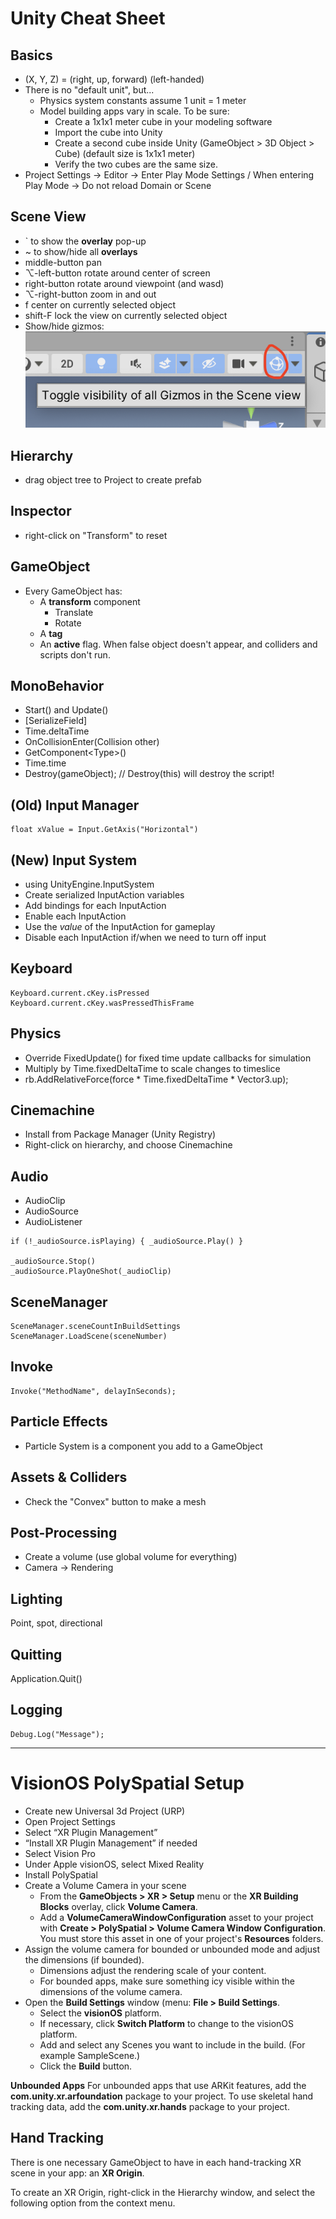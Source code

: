 # Unity Cheat Sheet

## Basics
* (X, Y, Z) = (right, up, forward) (left-handed)
* There is no "default unit", but...
    * Physics system constants assume 1 unit = 1 meter
    * Model building apps vary in scale. To be sure:
        * Create a 1x1x1 meter cube in your modeling software
        * Import the cube into Unity
        * Create a second cube inside Unity (GameObject > 3D Object > Cube) (default size is 1x1x1 meter)
        * Verify the two cubes are the same size.
* Project Settings -> Editor -> Enter Play Mode Settings / When entering Play Mode -> Do not reload Domain or Scene

## Scene View
* ` to show the **overlay** pop-up
* ~ to show/hide all **overlays**
* middle-button pan
* ⌥-left-button rotate around center of screen
* right-button rotate around viewpoint (and wasd)
* ⌥-right-button zoom in and out
* f center on currently selected object
* shift-F lock the view on currently selected object
* Show/hide gizmos:![](Toggle%20visibility%20of%20all%20Gizmos%20in%20the%20Scene%20view.png)

## Hierarchy
* drag object tree to Project to create prefab

## Inspector
* right-click on "Transform" to reset

## GameObject
* Every GameObject has:
    * A **transform** component
        * Translate
        * Rotate
    * A **tag**
    * An **active** flag. When false object doesn't appear, and colliders and scripts don't run.

## MonoBehavior
* Start() and Update()
* [SerializeField]
* Time.deltaTime
* OnCollisionEnter(Collision other)
* GetComponent\<Type>()
* Time.time
* Destroy(gameObject); // Destroy(this) will destroy the script!


## (Old) Input Manager
```
float xValue = Input.GetAxis("Horizontal")
```

## (New) Input System
*    using UnityEngine.InputSystem
* Create serialized InputAction variables
* Add bindings for each InputAction
* Enable each InputAction
* Use the *value* of the InputAction for gameplay
* Disable each InputAction if/when we need to turn off input

## Keyboard
```
Keyboard.current.cKey.isPressed
Keyboard.current.cKey.wasPressedThisFrame
```

## Physics
* Override FixedUpdate() for fixed time update callbacks for simulation
* Multiply by Time.fixedDeltaTime to scale changes to timeslice
* rb.AddRelativeForce(force * Time.fixedDeltaTime * Vector3.up);

## Cinemachine
* Install from Package Manager (Unity Registry)
* Right-click on hierarchy, and choose Cinemachine

## Audio
* AudioClip
* AudioSource
* AudioListener
```
if (!_audioSource.isPlaying) { _audioSource.Play() }

_audioSource.Stop()
_audioSource.PlayOneShot(_audioClip)
```

## SceneManager
```
SceneManager.sceneCountInBuildSettings
SceneManager.LoadScene(sceneNumber)
```

## Invoke
```
Invoke("MethodName", delayInSeconds);
```

## Particle Effects
* Particle System is a component you add to a GameObject

## Assets & Colliders
* Check the "Convex" button to make a mesh

## Post-Processing
* Create a volume (use global volume for everything)
* Camera -> Rendering

## Lighting
Point, spot, directional

## Quitting
Application.Quit()

## Logging
```
Debug.Log("Message");
```

------------------------------------------------------------

# VisionOS PolySpatial Setup
* Create new Universal 3d Project (URP)
* Open Project Settings
* Select “XR Plugin Management”
* “Install XR Plugin Management” if needed
* Select Vision Pro
* Under Apple visionOS, select Mixed Reality
* Install PolySpatial
* Create a Volume Camera in your scene
    * From the **GameObjects > XR > Setup** menu or the **XR Building Blocks** overlay, click **Volume Camera**.
    * Add a **VolumeCameraWindowConfiguration** asset to your project with **Create > PolySpatial > Volume Camera Window Configuration**. You must store this asset in one of your project's **Resources** folders.
* Assign the volume camera for bounded or unbounded mode and adjust the dimensions (if bounded).
    * Dimensions adjust the rendering scale of your content.
    * For bounded apps, make sure something icy visible within the dimensions of the volume camera.
* Open the **Build Settings** window (menu: **File > Build Settings**.
    * Select the **visionOS** platform.
    * If necessary, click **Switch Platform** to change to the visionOS platform.
    * Add and select any Scenes you want to include in the build. (For example SampleScene.)
    * Click the **Build** button.

**Unbounded Apps** For unbounded apps that use ARKit features, add the **com.unity.xr.arfoundation** package to your project. To use skeletal hand tracking data, add the **com.unity.xr.hands** package to your project.

## Hand Tracking
There is one necessary GameObject to have in each hand-tracking XR scene in your app: an **XR Origin**. 

To create an XR Origin, right-click in the Hierarchy window, and select the following option from the context menu.
